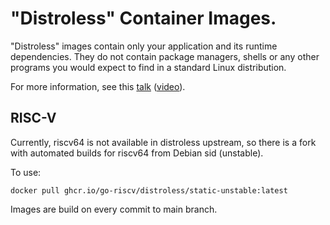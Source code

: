 # "Distroless" Container Images.

"Distroless" images contain only your application and its runtime dependencies.
They do not contain package managers, shells or any other programs you would expect to find in a standard Linux distribution.

For more information, see this [talk](https://swampup2017.sched.com/event/A6CW/distroless-docker-containerizing-apps-not-vms?iframe=no&w=100%&sidebar=yes&bg=no) ([video](https://www.youtube.com/watch?v=lviLZFciDv4)).

## RISC-V

Currently, riscv64 is not available in distroless upstream, so there is a fork with
automated builds for riscv64 from Debian sid (unstable).

To use:
```console
docker pull ghcr.io/go-riscv/distroless/static-unstable:latest
```

Images are build on every commit to main branch.